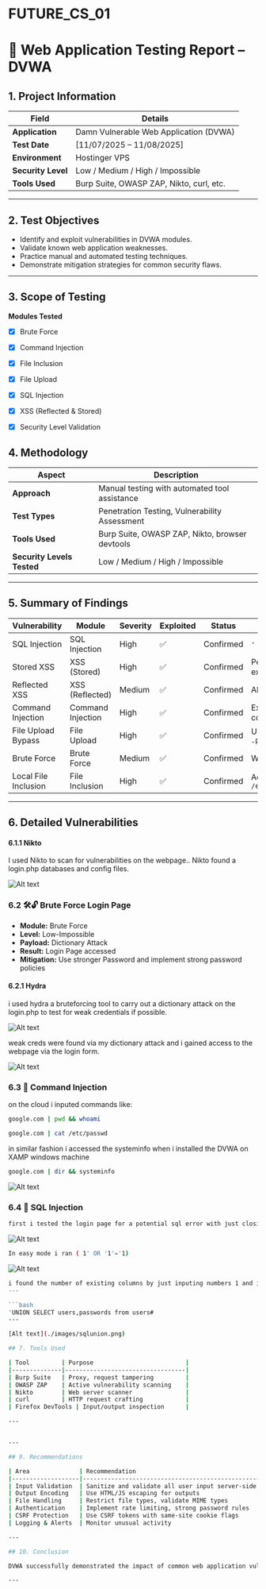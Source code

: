 # FUTURE_CS_01
# 🧪 Web Application Testing Report – DVWA

## 1. Project Information

| Field             | Details                                      |
|------------------|----------------------------------------------|
| **Application**   | Damn Vulnerable Web Application (DVWA)       |
| **Test Date**     | [11/07/2025 – 11/08/2025]                      |                  |
| **Environment**   | Hostinger VPS |
| **Security Level**| Low / Medium / High / Impossible             |
| **Tools Used**    | Burp Suite, OWASP ZAP, Nikto, curl, etc.     |

---

## 2. Test Objectives

- Identify and exploit vulnerabilities in DVWA modules.
- Validate known web application weaknesses.
- Practice manual and automated testing techniques.
- Demonstrate mitigation strategies for common security flaws.

---

## 3. Scope of Testing

**Modules Tested**
- [x] Brute Force  
- [x] Command Injection  
- [x] File Inclusion  
- [x] File Upload  
- [x] SQL Injection  
- [x] XSS (Reflected & Stored)  
- [x] Security Level Validation  


## 4. Methodology

| Aspect         | Description                                         |
|----------------|-----------------------------------------------------|
| **Approach**    | Manual testing with automated tool assistance      |
| **Test Types**  | Penetration Testing, Vulnerability Assessment      |
| **Tools Used**  | Burp Suite, OWASP ZAP, Nikto, browser devtools |
| **Security Levels Tested** | Low / Medium / High / Impossible        |

---

## 5. Summary of Findings

| Vulnerability         | Module            | Severity | Exploited | Status     | Notes                              |
|-----------------------|-------------------|----------|-----------|------------|------------------------------------|
| SQL Injection         | SQL Injection     | High     | ✅        | Confirmed  | `' OR 1=1--` exploited             |
| Stored XSS            | XSS (Stored)      | High     | ✅        | Confirmed  | Persistent `<script>` executed    |
| Reflected XSS         | XSS (Reflected)   | Medium   | ✅        | Confirmed  | Alert triggered                    |
| Command Injection     | Command Injection | High     | ✅        | Confirmed  | Executed OS commands via input    |
| File Upload Bypass    | File Upload       | High     | ✅        | Confirmed  | Uploaded web shell `.php`         |            |
| Brute Force           | Brute Force       | Medium   | ✅        | Confirmed  | Weak creds discovered             |
| Local File Inclusion  | File Inclusion    | High     | ✅        | Confirmed  |Accessed `/etc/passwd,systeminfo`  |

---

## 6. Detailed Vulnerabilities

#### 6.1.1  Nikto

I used Nikto to scan for vulnerabilities on the webpage.. 
Nikto found a login.php databases and config files.

![Alt text](./images/Nikto.PNG)


### 6.2 🛠️🔓 Brute Force Login Page

- **Module:** Brute Force  
- **Level:** Low-Impossible
- **Payload:** Dictionary Attack
- **Result:** Login Page accessed  
- **Mitigation:** Use stronger Password and implement strong password policies

#### 6.2.1 Hydra

i used hydra a bruteforcing tool to carry out a dictionary attack on the login.php to test for weak credentials if possible.

![Alt text](./images/Hydra.PNG)

weak creds were found via my dictionary attack and i gained access to the webpage via the login form.

![Alt text](./images/dvwa.PNG)


### 6.3 🧨 Command Injection

on the cloud i inputed commands like: 


```bash
google.com | pwd && whoami 
```
```bash
google.com | cat /etc/passwd
```
in similar fashion i accessed the systeminfo when i installed the DVWA on XAMP windows machine 

```bash
google.com | dir && systeminfo
```



![Alt text](./images/systeminfo.png)



### 6.4 🧨 SQL Injection

```bash
first i tested the login page for a potential sql error with just closing the  syntax | ' and this created the error seen below and this let me know there was an error shown and a possilbe potential for a code injection
```

![Alt text](./images/image.png)

```bash
In easy mode i ran ( 1' OR '1'='1)
```
![Alt text](./images/sqleasy.png)

```bash
i found the number of existing columns by just inputing numbers 1 and i saw the two colums name and surname but one can also find this by inputing ' ORDER BY 1 and change numbers until failure, and that tells how manys columns are there.
---

```bash
'UNION SELECT users,passwords from users#
---

[Alt text](./images/sqlunion.png)

## 7. Tools Used

| Tool         | Purpose                          |
|--------------|----------------------------------|
| Burp Suite   | Proxy, request tampering         |
| OWASP ZAP    | Active vulnerability scanning    |
| Nikto        | Web server scanner               |
| curl         | HTTP request crafting            |
| Firefox DevTools | Input/output inspection      |

---


---

## 9. Recommendations

| Area              | Recommendation                                   |
|-------------------|--------------------------------------------------|
| Input Validation  | Sanitize and validate all user input server-side |
| Output Encoding   | Use HTML/JS escaping for outputs                 |
| File Handling     | Restrict file types, validate MIME types         |
| Authentication    | Implement rate limiting, strong password rules   |
| CSRF Protection   | Use CSRF tokens with same-site cookie flags      |
| Logging & Alerts  | Monitor unusual activity                         |

---

## 10. Conclusion

DVWA successfully demonstrated the impact of common web application vulnerabilities under various security levels. The hands-on testing reinforces best practices in secure coding, vulnerability mitigation, and the need for continuous security assessments in real-world applications.

---
